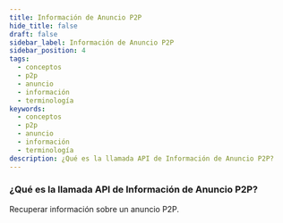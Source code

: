 ```yaml
---
title: Información de Anuncio P2P
hide_title: false
draft: false
sidebar_label: Información de Anuncio P2P
sidebar_position: 4
tags:
  - conceptos
  - p2p
  - anuncio
  - información
  - terminología
keywords:
  - conceptos
  - p2p
  - anuncio
  - información
  - terminología
description: ¿Qué es la llamada API de Información de Anuncio P2P?
---
```


### ¿Qué es la llamada API de Información de Anuncio P2P?

Recuperar información sobre un anuncio P2P.

